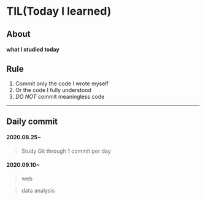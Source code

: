 # TIL(Today I learned)

## About

#### what I studied today


## Rule

1. Commit only the code I wrote myself
2. Or the code I fully understood
3. _DO NOT_ commit meaningless code

---

## Daily commit

#### 2020.08.25~

> Study Git through 1 commit per day

#### 2020.09.10~

> web


> data analysis
